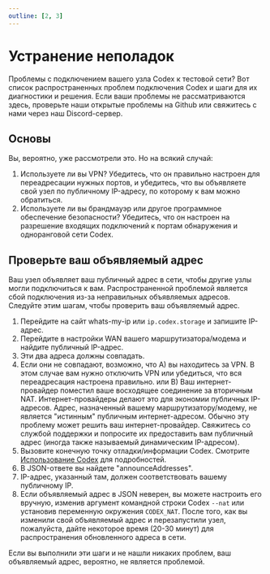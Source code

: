 ```yaml
---
outline: [2, 3]
---
```

# Устранение неполадок

Проблемы с подключением вашего узла Codex к тестовой сети? Вот список распространенных проблем подключения Codex и шаги для их диагностики и решения. Если ваши проблемы не рассматриваются здесь, проверьте наши открытые проблемы на Github или свяжитесь с нами через наш Discord-сервер.

## Основы

Вы, вероятно, уже рассмотрели это. Но на всякий случай:

1. Используете ли вы VPN? Убедитесь, что он правильно настроен для переадресации нужных портов, и убедитесь, что вы объявляете свой узел по публичному IP-адресу, по которому к вам можно обратиться.
1. Используете ли вы брандмауэр или другое программное обеспечение безопасности? Убедитесь, что он настроен на разрешение входящих подключений к портам обнаружения и одноранговой сети Codex.

## Проверьте ваш объявляемый адрес

Ваш узел объявляет ваш публичный адрес в сети, чтобы другие узлы могли подключиться к вам. Распространенной проблемой является сбой подключения из-за неправильных объявляемых адресов. Следуйте этим шагам, чтобы проверить ваш объявляемый адрес.

1. Перейдите на сайт whats-my-ip или `ip.codex.storage` и запишите IP-адрес.
1. Перейдите в настройки WAN вашего маршрутизатора/модема и найдите публичный IP-адрес.
1. Эти два адреса должны совпадать.
1. Если они не совпадают, возможно, что A) вы находитесь за VPN. В этом случае вам нужно отключить VPN или убедиться, что вся переадресация настроена правильно. или B) Ваш интернет-провайдер поместил ваше восходящее соединение за вторичным NAT. Интернет-провайдеры делают это для экономии публичных IP-адресов. Адрес, назначенный вашему маршрутизатору/модему, не является "истинным" публичным интернет-адресом. Обычно эту проблему может решить ваш интернет-провайдер. Свяжитесь со службой поддержки и попросите их предоставить вам публичный адрес (иногда также называемый динамическим IP-адресом).
1. Вызовите конечную точку отладки/информации Codex. Смотрите [Использование Codex](/learn/using) для подробностей.
1. В JSON-ответе вы найдете "announceAddresses".
1. IP-адрес, указанный там, должен соответствовать вашему публичному IP.
1. Если объявляемый адрес в JSON неверен, вы можете настроить его вручную, изменив аргумент командной строки Codex `--nat` или установив переменную окружения `CODEX_NAT`. После того, как вы изменили свой объявляемый адрес и перезапустили узел, пожалуйста, дайте некоторое время (20-30 минут) для распространения обновленного адреса в сети.

Если вы выполнили эти шаги и не нашли никаких проблем, ваш объявляемый адрес, вероятно, не является проблемой.


